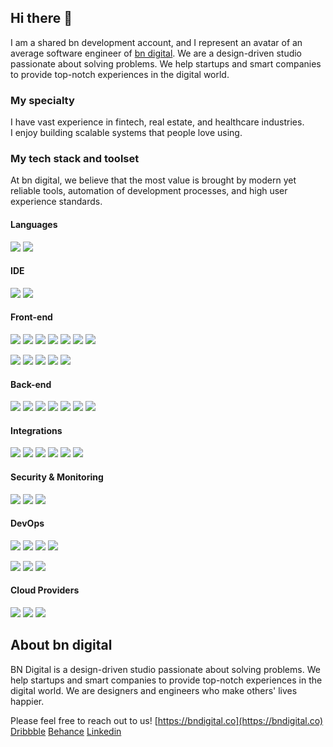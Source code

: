## Hi there 👋

I am a shared bn development account, and I represent an avatar of an average software engineer of [bn digital](httpe://bndigital.co). We are a design-driven studio passionate about solving problems. We help startups and smart companies to provide top-notch experiences in the digital world. 

### My specialty

I have vast experience in fintech, real estate, and healthcare industries.  
I enjoy building scalable systems that people love using. 

### My tech stack and toolset

At bn digital, we believe that the most value is brought by modern yet reliable tools, automation of development processes, and high user experience standards.

#### Languages

![](https://img.shields.io/badge/JavaScript-Language-informational?style=flat-square&logo=javascript&logoColor=white&color=2bbc8a)
![](https://img.shields.io/badge/TypeScript-Dialect-informational?style=flat-square&logo=typescript&logoColor=white&color=2bbc8a)

#### IDE
![](https://img.shields.io/badge/IntelliJ_IDEA-Editor-informational?style=flat-square&logo=intellij-idea&logoColor=white&color=2bbc8a)
![](https://img.shields.io/badge/WebStorm-Editor-informational?style=flat-square&logo=webstorm&logoColor=white&color=2bbc8a)

#### Front-end
![](https://img.shields.io/badge/React-Framework-informational?style=flat-square&logo=react&logoColor=white&color=2bbc8a)
![](https://img.shields.io/badge/Vue-Framework-informational?style=flat-square&logo=vue.js&logoColor=white&color=2bbc8a)
![](https://img.shields.io/badge/HTML-Language-informational?style=flat-square&logo=html5&logoColor=white&color=2bbc8a)
![](https://img.shields.io/badge/CSS-Language-informational?style=flat-square&logo=css3&logoColor=white&color=2bbc8a)
![](https://img.shields.io/badge/LESS-Dialect-informational?style=flat-square&logo=less&logoColor=white&color=2bbc8a)
![](https://img.shields.io/badge/SASS-Dialect-informational?style=flat-square&logo=sass&logoColor=white&color=2bbc8a)
![](https://img.shields.io/badge/GSAP-Animations-informational?style=flat-square&logo=greensock&logoColor=white&color=2bbc8a)  

![](https://img.shields.io/badge/Ant_Design-UI_Framework-informational?style=flat-square&logo=antdesign&logoColor=white&color=2bbc8a)
![](https://img.shields.io/badge/Tailwind_UI-UI_Framework-informational?style=flat-square&logo=tailwindcss&logoColor=white&color=2bbc8a)
![](https://img.shields.io/badge/DevExpress-UI_Framework-informational?style=flat-square&logo=devexpress&logoColor=white&color=2bbc8a)
![](https://img.shields.io/badge/Bootstrap-UI_Framework-informational?style=flat-square&logo=bootstrap&logoColor=white&color=2bbc8a)
![](https://img.shields.io/badge/D3-Data_Framework-informational?style=flat-square&logo=d3.js&logoColor=white&color=2bbc8a)

#### Back-end
![](https://img.shields.io/badge/Node.js-Framework-informational?style=flat-square&logo=node.js&logoColor=white&color=2bbc8a)
![](https://img.shields.io/badge/Strapi-CRM-informational?style=flat-square&logo=strapi&logoColor=white&color=2bbc8a)
![](https://img.shields.io/badge/GraphQL-API-informational?style=flat-square&logo=graphql&logoColor=white&color=2bbc8a)
![](https://img.shields.io/badge/Apollo-API-informational?style=flat-square&logo=apollographql&logoColor=white&color=2bbc8a)
![](https://img.shields.io/badge/PostgreSQL-Database-informational?style=flat-square&logo=postgresql&logoColor=white&color=2bbc8a)
![](https://img.shields.io/badge/MongoDB-Database-informational?style=flat-square&logo=mongodb&logoColor=white&color=2bbc8a)
![](https://img.shields.io/badge/Insomnia-API_Design-informational?style=flat-square&logo=insomnia&logoColor=white&color=2bbc8a)

#### Integrations
![](https://img.shields.io/badge/Stripe-Payments-informational?style=flat-square&logo=stripe&logoColor=white&color=2bbc8a)
![](https://img.shields.io/badge/Paypal-Payments-informational?style=flat-square&logoColor=white&color=2bbc8a)
![](https://img.shields.io/badge/Google-Authorisation-informational?style=flat-square&logo=google&logoColor=white&color=2bbc8a)
![](https://img.shields.io/badge/Facebook-Authorisation-informational?style=flat-square&logo=facebook&logoColor=white&color=2bbc8a)
![](https://img.shields.io/badge/Mailchimp-Emails-informational?style=flat-square&logo=mailchimp&logoColor=white&color=2bbc8a)
![](https://img.shields.io/badge/Hubspot-Marketing-informational?style=flat-square&logo=hubspot&logoColor=white&color=2bbc8a)

#### Security & Monitoring
![](https://img.shields.io/badge/Sentry-Error_Tracker-informational?style=flat-square&logo=sentry&logoColor=white&color=2bbc8a)
![](https://img.shields.io/badge/SonarQube-Quality_Tracker-informational?style=flat-square&logo=sonarqube&logoColor=white&color=2bbc8a)
![](https://img.shields.io/badge/Vault-Secrets_Storage-informational?style=flat-square&logo=vault&logoColor=white&color=2bbc8a)

#### DevOps
![](https://img.shields.io/badge/Github-Repository-informational?style=flat-square&logo=github&logoColor=white&color=2bbc8a)
![](https://img.shields.io/badge/Github_Actions-CI|CD-informational?style=flat-square&logo=githubactions&logoColor=white&color=2bbc8a)
![](https://img.shields.io/badge/Gitlab-Repository-informational?style=flat-square&logoColor=white&color=2bbc8a)
![](https://img.shields.io/badge/Gitlab_CI-CI|CD-informational?style=flat-square&logoColor=white&color=2bbc8a)  

![](https://img.shields.io/badge/Terraform-IaaC-informational?style=flat-square&logo=terraform&logoColor=white&color=2bbc8a) 
![](https://img.shields.io/badge/Docker-Containerisation-informational?style=flat-square&logo=docker&logoColor=white&color=2bbc8a)
![](https://img.shields.io/badge/Kubernetes-Orchestration-informational?style=flat-square&logo=kubernetes&logoColor=white&color=2bbc8a) 

#### Cloud Providers
![](https://img.shields.io/badge/Digital_Ocean-Cloud-informational?style=flat-square&logo=digitalocean&logoColor=white&color=2bbc8a)
![](https://img.shields.io/badge/AWS-Cloud-informational?style=flat-square&logo=amazonaws&logoColor=white&color=2bbc8a)
![](https://img.shields.io/badge/Azure-Cloud-informational?style=flat-square&logo=microsoftazure&logoColor=white&color=2bbc8a)


## About bn digital

BN Digital is a design-driven studio passionate about solving problems. We help startups and smart companies to provide top-notch experiences in the digital world. We are designers and engineers who make others' lives happier.

Please feel free to reach out to us!
[https://bndigital.co](https://bndigital.co)
[Dribbble](https://dribbble.com/bndigital)
[Behance](https://www.behance.net/bn_digital)
[Linkedin](https://www.linkedin.com/company/bndigital-llc)
